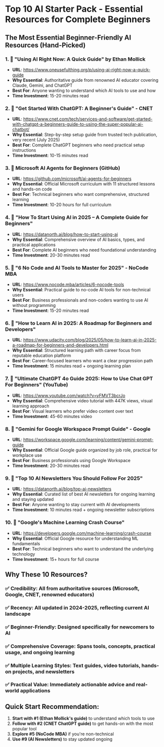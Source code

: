 # Top 10 AI Starter Pack - Essential Resources for Complete Beginners

## The Most Essential Beginner-Friendly AI Resources (Hand-Picked)

### 1. 🌟 "Using AI Right Now: A Quick Guide" by Ethan Mollick
- **URL**: https://www.oneusefulthing.org/p/using-ai-right-now-a-quick-guide
- **Why Essential**: Authoritative guide from renowned AI educator covering Claude, Gemini, and ChatGPT
- **Best For**: Anyone wanting to understand which AI tools to use and how
- **Time Investment**: 15-20 minutes read

### 2. 🌟 "Get Started With ChatGPT: A Beginner's Guide" - CNET
- **URL**: https://www.cnet.com/tech/services-and-software/get-started-with-chatgpt-a-beginners-guide-to-using-the-super-popular-ai-chatbot/
- **Why Essential**: Step-by-step setup guide from trusted tech publication, very recent (July 2025)
- **Best For**: Complete ChatGPT beginners who need practical setup instructions
- **Time Investment**: 10-15 minutes read

### 3. 🌟 Microsoft AI Agents for Beginners (GitHub)
- **URL**: https://github.com/microsoft/ai-agents-for-beginners
- **Why Essential**: Official Microsoft curriculum with 11 structured lessons and hands-on code
- **Best For**: Technical beginners who want comprehensive, structured learning
- **Time Investment**: 10-20 hours for full curriculum

### 4. 🌟 "How To Start Using AI in 2025 – A Complete Guide for Beginners"
- **URL**: https://datanorth.ai/blog/how-to-start-using-ai
- **Why Essential**: Comprehensive overview of AI basics, types, and practical applications
- **Best For**: Complete AI beginners who need foundational understanding
- **Time Investment**: 20-30 minutes read

### 5. 🌟 "6 No Code and AI Tools to Master for 2025" - NoCode MBA
- **URL**: https://www.nocode.mba/articles/6-nocode-tools
- **Why Essential**: Practical guide to no-code AI tools for non-technical users
- **Best For**: Business professionals and non-coders wanting to use AI without programming
- **Time Investment**: 15-20 minutes read

### 6. 🌟 "How to Learn AI in 2025: A Roadmap for Beginners and Developers"
- **URL**: https://www.udacity.com/blog/2025/05/how-to-learn-ai-in-2025-a-roadmap-for-beginners-and-developers.html
- **Why Essential**: Structured learning path with career focus from reputable education platform
- **Best For**: Career-focused learners who want a clear progression path
- **Time Investment**: 15 minutes read + ongoing learning plan

### 7. 🌟 "Ultimate ChatGPT 4o Guide 2025: How to Use Chat GPT For Beginners" (YouTube)
- **URL**: https://www.youtube.com/watch?v=yFMVT3bcrJo
- **Why Essential**: Comprehensive video tutorial with 447K views, visual learning approach
- **Best For**: Visual learners who prefer video content over text
- **Time Investment**: 45-60 minutes video

### 8. 🌟 "Gemini for Google Workspace Prompt Guide" - Google
- **URL**: https://workspace.google.com/learning/content/gemini-prompt-guide
- **Why Essential**: Official Google guide organized by job role, practical for workplace use
- **Best For**: Business professionals using Google Workspace
- **Time Investment**: 20-30 minutes read

### 9. 🌟 "Top 10 AI Newsletters You Should Follow For 2025"
- **URL**: https://datanorth.ai/blog/top-ai-newsletters
- **Why Essential**: Curated list of best AI newsletters for ongoing learning and staying updated
- **Best For**: Anyone wanting to stay current with AI developments
- **Time Investment**: 10 minutes read + ongoing newsletter subscriptions

### 10. 🌟 "Google's Machine Learning Crash Course"
- **URL**: https://developers.google.com/machine-learning/crash-course
- **Why Essential**: Official Google resource for understanding ML fundamentals
- **Best For**: Technical beginners who want to understand the underlying technology
- **Time Investment**: 15+ hours for full course

## Why These 10 Resources?

### ✅ **Credibility**: All from authoritative sources (Microsoft, Google, CNET, renowned educators)
### ✅ **Recency**: All updated in 2024-2025, reflecting current AI landscape
### ✅ **Beginner-Friendly**: Designed specifically for newcomers to AI
### ✅ **Comprehensive Coverage**: Spans tools, concepts, practical usage, and ongoing learning
### ✅ **Multiple Learning Styles**: Text guides, video tutorials, hands-on projects, and newsletters
### ✅ **Practical Value**: Immediately actionable advice and real-world applications

## Quick Start Recommendation:
1. **Start with #1 (Ethan Mollick's guide)** to understand which tools to use
2. **Follow with #2 (CNET ChatGPT guide)** to get hands-on with the most popular tool
3. **Explore #5 (NoCode MBA)** if you're non-technical
4. **Use #9 (AI Newsletters)** to stay updated ongoing


